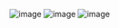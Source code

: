 ![image](https://user-images.githubusercontent.com/92305269/196753779-edca3c48-6dda-402d-98d7-5735e512f04f.png)
![image](https://user-images.githubusercontent.com/92305269/196753814-f7e104f5-cc92-4538-8bf5-23ff9a6b540e.png)
![image](https://user-images.githubusercontent.com/92305269/196753857-02463962-4b57-4d23-8d0b-9a3f68774815.png)
